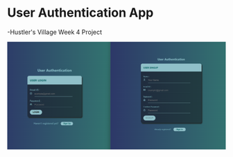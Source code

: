 # User Authentication App

-Hustler's Village Week 4 Project

<img src='preview.png' alt='preview image'>